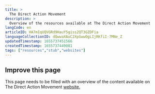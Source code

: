 ```yaml
---
title: >
  The Direct Action Movement
description: >
  Overview of the resources available at The Direct Action Movement
langCode: en
articleID: HA7mIqUQVGRd9HauY5giss2QT3GZDFia
languageCollectionID: dQwwaXAxC2XpGwwOgLIjRKfiI-7MNe_Z
updatedTimestamp: 1655737451566
createdTimestamp: 1655737449081
tags: ["resources","stub","websites"]
---
```


## **Improve this page**

This page needs to be filled with an overview of the content available on The Direct Action Movement [website.](https://www.thedirectactionmovement.com/activate)